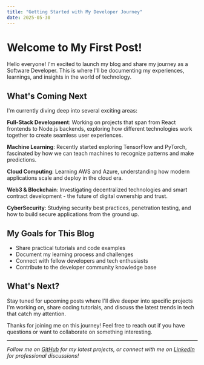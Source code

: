 ```yaml
---
title: "Getting Started with My Developer Journey"
date: 2025-05-30
---
```


# Welcome to My First Post!

Hello everyone! I'm excited to launch my blog and share my journey as a Software Developer. This is where I'll be documenting my experiences, learnings, and insights in the world of technology.

## What's Coming Next

I'm currently diving deep into several exciting areas:

**Full-Stack Development**: Working on projects that span from React frontends to Node.js backends, exploring how different technologies work together to create seamless user experiences.

**Machine Learning**: Recently started exploring TensorFlow and PyTorch, fascinated by how we can teach machines to recognize patterns and make predictions.

**Cloud Computing**: Learning AWS and Azure, understanding how modern applications scale and deploy in the cloud era.

**Web3 & Blockchain**: Investigating decentralized technologies and smart contract development - the future of digital ownership and trust.

**CyberSecurity**: Studying security best practices, penetration testing, and how to build secure applications from the ground up.

## My Goals for This Blog

- Share practical tutorials and code examples
- Document my learning process and challenges
- Connect with fellow developers and tech enthusiasts
- Contribute to the developer community knowledge base

## What's Next?

Stay tuned for upcoming posts where I'll dive deeper into specific projects I'm working on, share coding tutorials, and discuss the latest trends in tech that catch my attention.

Thanks for joining me on this journey! Feel free to reach out if you have questions or want to collaborate on something interesting.

---

*Follow me on [GitHub](https://github.com/NMsby) for my latest projects, or connect with me on [LinkedIn](https://linkedin.com/in/nmsby) for professional discussions!*
